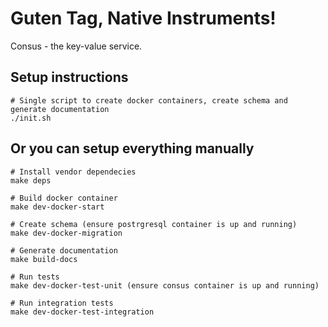 # Guten Tag, Native Instruments!

Consus - the key-value service.

## Setup instructions

```
# Single script to create docker containers, create schema and generate documentation
./init.sh
```

## Or you can setup everything manually

```
# Install vendor dependecies
make deps
```
```
# Build docker container
make dev-docker-start
```
```
# Create schema (ensure postrgresql container is up and running)
make dev-docker-migration
```
```
# Generate documentation
make build-docs
```
```
# Run tests
make dev-docker-test-unit (ensure consus container is up and running)
```
```
# Run integration tests
make dev-docker-test-integration
```

